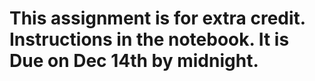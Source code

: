 # This assignment is for extra credit. Instructions in the notebook. It is Due on Dec 14th by midnight.

